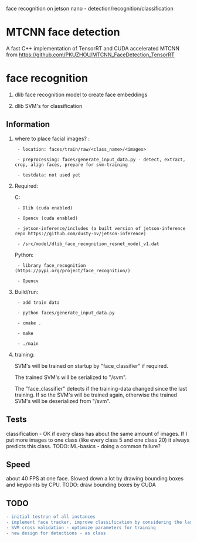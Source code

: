 face recognition on jetson nano - detection/recognition/classification

# MTCNN face detection

A fast C++ implementation of TensorRT and CUDA accelerated MTCNN from https://github.com/PKUZHOU/MTCNN_FaceDetection_TensorRT

# face recognition

1. dlib face recognition model to create face embeddings
    
    
2. dlib SVM's for classification
    


## Information

1. where to place facial images? : 

        - location: faces/train/raw/<class_name>/<images> 
    
        - preprocessing: faces/generate_input_data.py - detect, extract, crop, align faces, prepare for svm-training
    
        - testdata: not used yet
    
2. Required:

    C:

        - Dlib (cuda enabled)
    
        - Opencv (cuda enabled)
    
        - jetson-inference/includes (a built version of jetson-inference repo https://github.com/dusty-nv/jetson-inference)
    
        - /src/model/dlib_face_recognition_resnet_model_v1.dat
    
    
    
    Python: 
    
        - library face_recognition (https://pypi.org/project/face_recognition/)
    
        - Opencv
    
    
3. Build/run: 

        - add train data
        
        - python faces/generate_input_data.py

        - cmake .
    
        - make
    
        - ./main


4. training:
 
    SVM's will be trained on startup by "face_classifier" if required. 
    
    The trained SVM's will be serialized to "/svm". 
    
    The "face_classifier" detects if the training-data changed since the last training. If so the SVM's will be trained again, otherwise the trained SVM's will be deserialized from "/svm".
    


## Tests

classification - OK if every class has about the same amount of images. If I put more images to one class (like every class 5 and one class 20) it always predicts this class. TODO: ML-basics - doing a common failure? 

## Speed

about 40 FPS at one face. Slowed down a lot by drawing bounding boxes and keypoints by CPU. TODO: draw bounding boxes by CUDA

## TODO
```diff
- initial testrun of all instances
- implement face tracker, improve classification by considering the last predictions for tracked face
- SVM cross validation - optimize parameters for training
- new design for detections - as class
```
